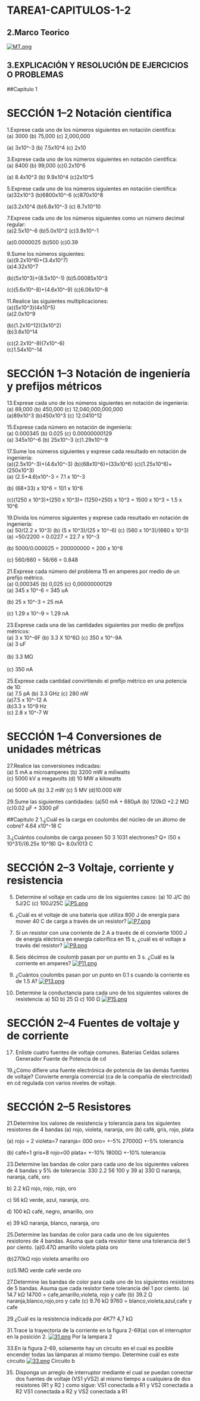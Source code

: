 # TAREA1-CAPITULOS-1-2
## 2.Marco Teorico

[![MT.png](https://i.postimg.cc/Pxb9WB4n/MT.png)](https://postimg.cc/R6Fg9pyg)

## 3.EXPLICACIÓN Y RESOLUCIÓN DE EJERCICIOS O PROBLEMAS

##Capitulo 1
# SECCIÓN 1–2 Notación científica
1.Exprese cada uno de los números siguientes en notación científica:<br>
(a) 3000 (b) 75,000 (c) 2,000,000<br>

(a) 3x10^-3 (b) 7.5x10^4 (c) 2x10<br>

3.Exprese cada uno de los números siguientes en notación científica:<br>
(a) 8400 (b) 99,000 (c)0.2x10^6<br>

(a) 8.4x10^3 (b) 9.9x10^4 (c)2x10^5<br>

5.Exprese cada uno de los números siguientes en notación científica:<br>
(a)32x10^3     (b)6800x10^-6    (c)870x10^8<br>

(a)3.2x10^4    (b)6.8x10^-3     (c) 8.7x10^10


7.Exprese cada uno de los números siguientes como un número decimal regular:<br>
(a)2.5x10^-6   (b)5.0x10^2   (c)3.9x10^-1<br>

(a)0.0000025   (b)500        (c)0.39

9.Sume los números siguientes:<br>
(a)(9.2x10^6)+(3.4x10^7)<br>
(a)4.32x10^7<br> 

(b)(5x10^3)+(8.5x10^-1)
(b)5.00085x10^3<br>

(c)(5.6x10^-8)+(4.6x10^-9)
(c)6.06x10^-8<br>

11.Realice las siguientes multiplicaciones:<br>
(a)(5x10^3)(4x10^5)<br>
(a)2.0x10^9 <br>

(b)(1.2x10^12)(3x10^2)<br>
(b)3.6x10^14<br>

(c)(2.2x10^-9)(7x10^-6)<br>
(c)1.54x10^-14

# SECCIÓN 1–3 Notación de ingeniería y prefijos métricos

13.Exprese cada uno de los números siguientes en notación de ingeniería:<br>
(a) 89,000 (b) 450,000 (c) 12,040,000,000,000<br>
(a)89x10^3 (b)450x10^3 (c) 12.0410^12<br>

15.Exprese cada número en notación de ingeniería:<br>
(a) 0.000345 (b) 0.025 (c) 0.00000000129<br>
(a) 345x10^-6 (b) 25x10^-3 (c)1.29x10^-9<br>

17.Sume los números siguientes y exprese cada resultado en notación de ingeniería:<br>
(a)(2.5x10^-3)+(4.6x10^-3) (b)(68x10^6)+(33x10^6) (c)(1.25x10^6)+(250x10^3)<br>
(a) (2.5+4.6)x10^-3 = 7.1 x 10^-3<br>

(b) (68+33) x 10^6 = 101 x 10^6<br>

(c)(1250 x 10^3)+(250 x 10^3)= (1250+250) x 10^3 = 1500 x 10^3 = 1.5 x 10^6<br> 

19.Divida los números siguientes y exprese cada resultado en notación de ingeniería:<br>
(a) 50/(2.2 x 10^3) (b) (5 x 10^3)/(25 x 10^-6) (c) (560 x 10^3)/(660 x 10^3)<br>
(a)  =50/2200 = 0.0227 = 22.7 x 10^-3<br>

(b) 5000/0.000025 = 200000000 = 200 x 10^6<br>

(c) 560/660 = 56/66 = 0.848<br>
                  
                                                                
21.Exprese cada número del problema 15 en amperes por medio de un prefijo métrico.<br>
 (a) 0,000345 (b) 0,025  (c) 0,00000000129<br> 
 (a) 345 x 10^-6 = 345 uA<br>
 
 (b) 25 x 10^-3 = 25 mA<br>
                 
 (c) 1.29 x 10^-9 = 1.29 nA<br>   
       
                   
23.Exprese cada una de las cantidades siguientes por medio de prefijos métricos:<br>
(a) 3 x 10^-6F (b) 3.3 X 10^6Ω  (c) 350 x 10^-9A<br>
(a) 3 uF<br>      
(b) 3.3 MΩ<br>           
(c) 350 nA<br>


25.Exprese cada cantidad convirtiendo el prefijo métrico en una potencia de 10:<br>
(a) 7.5 pA (b) 3.3 GHz (c) 280 nW<br>
(a)7.5 x 10^-12 A<br>
(b)3.3 x 10^9 Hz<br>
(c) 2.8 x 10^-7 W<br>

# SECCIÓN 1–4 Conversiones de unidades métricas

27.Realice las conversiones indicadas:<br>
(a) 5 mA a microamperes (b) 3200 mW a miliwatts<br>
(c) 5000 kV a megavolts (d) 10 MW a kilowatts<br>

(a) 5000 uA
(b) 3.2 mW
(c) 5 MV
(d)10.000 kW

29.Sume las siguientes cantidades:
(a)50 mA + 680µA   (b) 120kΩ +2.2 MΩ (c)0.02 µF + 3300 pF

##Capitulo 2
1.¿Cuál es la carga en coulombs del núcleo de un átomo de cobre?
4.64 x10^-18 C

3.¿Cuántos coulombs de carga poseen 50 3 1031 electrones?
 Q= (50 x 10^31)/(6.25x 10^18)
 Q= 8.0x1013 C
 
# SECCIÓN 2–3 Voltaje, corriente y resistencia

5. Determine el voltaje en cada uno de los siguientes casos:
(a) 10 J/C (b) 5J/2C (c) 100J/25C
[![P5.png](https://i.postimg.cc/V67MmzM4/P5.png)](https://postimg.cc/BLKtC9m1)


7. ¿Cuál es el voltaje de una batería que utiliza 800 J de energía para mover 40 C de carga a través de
un resistor?
[![P7.png](https://i.postimg.cc/PfgzSzbq/P7.png)](https://postimg.cc/w3kmvNGK)

9. Si un resistor con una corriente de 2 A a través de él convierte 1000 J de energía eléctrica en energía
calorífica en 15 s, ¿cuál es el voltaje a través del resistor?
[![P9.png](https://i.postimg.cc/ZKfYTjfb/P9.png)](https://postimg.cc/jL7Yc60m)


11. Seis décimos de coulomb pasan por un punto en 3 s. ¿Cuál es la corriente en amperes?
[![P11.png](https://i.postimg.cc/K862zWt2/P11.png)](https://postimg.cc/WdwKYX9W)

13. ¿Cuántos coulombs pasan por un punto en 0.1 s cuando la corriente es de 1.5 A?
[![P13.png](https://i.postimg.cc/ncKR7P8x/P13.png)](https://postimg.cc/TpwJvQYN)

15. Determine la conductancia para cada uno de los siguientes valores de resistencia:
a) 5Ω  b) 25 Ω   c) 100  Ω
[![P15.png](https://i.postimg.cc/DZVp1kz2/P15.png)](https://postimg.cc/WDn7PyrK)

# SECCIÓN 2–4 Fuentes de voltaje y de corriente

17. Enliste cuatro fuentes de voltaje comunes.
Baterias
Celdas solares
Generador
Fuente de Potencia de cd

19.¿Cómo difiere una fuente electrónica de potencia de las demás fuentes de voltaje?
Convierte energía comercial (ca de la compañía de electricidad) en cd
regulada con varios niveles de voltaje.

# SECCIÓN 2–5 Resistores
21.Determine los valores de resistencia y tolerancia para los siguientes resistores de 4 bandas
(a) rojo, violeta, naranja, oro (b) café, gris, rojo, plata

(a) rojo = 2 violeta=7 naranja= 000 oro= +-5%
27000Ω       +-5% tolerancia

(b) café=1 gris=8  rojo=00  plata= +-10% 
1800Ω        +-10% tolerancia


23.Determine las bandas de color para cada uno de los siguientes valores de 4 bandas y 5% de
tolerancia: 330 2.2 56 100 y 39
a) 330 Ω
naranja, naranja, café, oro
       
b) 2.2 kΩ
rojo, rojo, rojo, oro 
       
c) 56 kΩ
verde, azul, naranja, oro.
       
d) 100 kΩ 
café, negro, amarillo, oro
       
e) 39 kΩ
naranja, blanco, naranja, oro 



25.Determine las bandas de color para cada uno de los siguientes resistores de 4 bandas. Asuma que
cada resistor tiene una tolerancia del 5 por ciento.
(a)0.47Ω
amarillo  violeta  plata  oro

(b)270kΩ
rojo  violeta  amarillo  oro

(c)5.1MΩ
verde  café  verde  oro


27.Determine las bandas de color para cada uno de los siguientes resistores de 5 bandas. Asuma que
cada resistor tiene tolerancia del 1 por ciento.
(a) 14.7 kΩ
14700 = cafe,amarillo,violeta, rojo y cafe
(b) 39.2 Ω
naranja,blanco,rojo,oro y cafe
(c) 9.76 kΩ
9760 = blanco,violeta,azul,cafe y cafe

29.¿Cuál es la resistencia indicada por 4K7?
4,7 kΩ

31.Trace la trayectoria de la corriente en la figura 2-69(a) con el interruptor en la posición 2.
[![31.png](https://i.postimg.cc/YSs6c1Fj/31.png)](https://postimg.cc/wtDyLR0d)
Por la lampara 2

33.En la figura 2-69, solamente hay un circuito en el cual es posible encender todas las lámparas al mismo tiempo. Determine cuál es este circuito
[![33.png](https://i.postimg.cc/G2tXGLFT/33.png)](https://postimg.cc/WFRmPPfs)
Circuito b


35. Disponga un arreglo de interruptor mediante el cual se puedan conectar dos fuentes de voltaje (VS1 yVS2) al mismo tiempo a cualquiera de dos resistores (R1 y R2
) como sigue:
VS1 conectada a R1 y VS2 conectada a R2
VS1 conectada a R2 y VS2 conectada a R1









